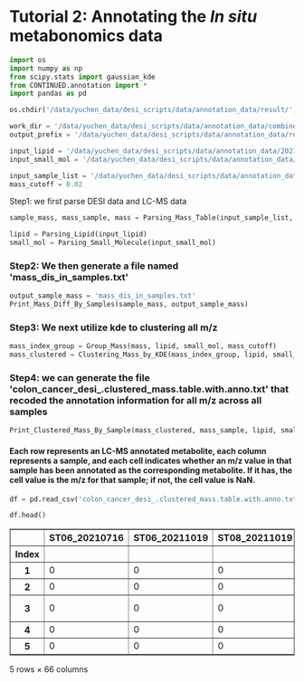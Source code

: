 # Tutorial 2: Annotating the *In situ* metabonomics data

```python
import os
import numpy as np
from scipy.stats import gaussian_kde
from CONTINUED.annotation import *
import pandas as pd

os.chdir('/data/yuchen_data/desi_scripts/data/annotation_data/result/')

work_dir = '/data/yuchen_data/desi_scripts/data/annotation_data/combined'
output_prefix = '/data/yuchen_data/desi_scripts/data/annotation_data/result/colon_cancer_desi_'

input_lipid = '/data/yuchen_data/desi_scripts/data/annotation_data/20210930.Lipid.8_samples.uniq.txt'
input_small_mol = '/data/yuchen_data/desi_scripts/data/annotation_data/20220107.combined.small_molecule.neg.uniq.txt'

input_sample_list = '/data/yuchen_data/desi_scripts/data/annotation_data/sample.list.selected.txt'
mass_cutoff = 0.02

```
Step1: we first parse DESI data and LC-MS data


```python
sample_mass, mass_sample, mass = Parsing_Mass_Table(input_sample_list, work_dir)
```


```python
lipid = Parsing_Lipid(input_lipid)
small_mol = Parsing_Small_Molecule(input_small_mol)
```

### Step2: We then generate a file named 'mass_dis_in_samples.txt'


```python
output_sample_mass = 'mass_dis_in_samples.txt'
Print_Mass_Diff_By_Samples(sample_mass, output_sample_mass)
```


### Step3: We next utilize kde to clustering all m/z

```python
mass_index_group = Group_Mass(mass, lipid, small_mol, mass_cutoff)
mass_clustered = Clustering_Mass_by_KDE(mass_index_group, lipid, small_mol, mass_cutoff)
```

### Step4: we can generate the file 'colon_cancer_desi_.clustered_mass.table.with.anno.txt' that recoded the annotation information for all m/z across all samples

```python
Print_Clustered_Mass_By_Sample(mass_clustered, mass_sample, lipid, small_mol, output_prefix)
```

#### Each row represents an LC-MS annotated metabolite, each column represents a sample, and each cell indicates whether an m/z value in that sample has been annotated as the corresponding metabolite. If it has, the cell value is the m/z for that sample; if not, the cell value is NaN.


```python
df = pd.read_csv('colon_cancer_desi_.clustered_mass.table.with.anno.txt', index_col=0, sep='\t')
```

```python
df.head()
```

<div>
<style scoped>
    .dataframe tbody tr th:only-of-type {
        vertical-align: middle;
    }

    .dataframe tbody tr th {
        vertical-align: top;
    }

    .dataframe thead th {
        text-align: right;
    }
</style>
<table border="1" class="dataframe">
  <thead>
    <tr style="text-align: right;">
      <th></th>
      <th>ST06_20210716</th>
      <th>ST06_20211019</th>
      <th>ST08_20211019</th>
      <th>ST103_20210718</th>
      <th>ST109_20210330</th>
      <th>ST114_20210730</th>
      <th>ST118_20211222</th>
      <th>ST121_20210806</th>
      <th>ST124_20211223</th>
      <th>ST129_20201210</th>
      <th>...</th>
      <th>ST73_20210728_mass</th>
      <th>ST73_20210729_mass</th>
      <th>ST84_20211223_mass</th>
      <th>ST87_20210331_mass</th>
      <th>ST88_20210331_mass</th>
      <th>ST91_20210406_mass</th>
      <th>ST98_20210715_mass</th>
      <th>ST98_20210804_mass</th>
      <th>anno_lipid</th>
      <th>anno_small_mol</th>
    </tr>
    <tr>
      <th>Index</th>
      <th></th>
      <th></th>
      <th></th>
      <th></th>
      <th></th>
      <th></th>
      <th></th>
      <th></th>
      <th></th>
      <th></th>
      <th></th>
      <th></th>
      <th></th>
      <th></th>
      <th></th>
      <th></th>
      <th></th>
      <th></th>
      <th></th>
      <th></th>
      <th></th>
    </tr>
  </thead>
  <tbody>
    <tr>
      <th>1</th>
      <td>0</td>
      <td>0</td>
      <td>0</td>
      <td>0</td>
      <td>0</td>
      <td>0</td>
      <td>0</td>
      <td>0</td>
      <td>0</td>
      <td>0</td>
      <td>...</td>
      <td>NaN</td>
      <td>NaN</td>
      <td>NaN</td>
      <td>NaN</td>
      <td>NaN</td>
      <td>NaN</td>
      <td>NaN</td>
      <td>NaN</td>
      <td>NaN</td>
      <td>71.0133;C3 H4 O2;H;Acrylic acid</td>
    </tr>
    <tr>
      <th>2</th>
      <td>0</td>
      <td>0</td>
      <td>0</td>
      <td>0</td>
      <td>0</td>
      <td>0</td>
      <td>0</td>
      <td>0</td>
      <td>0</td>
      <td>0</td>
      <td>...</td>
      <td>NaN</td>
      <td>NaN</td>
      <td>NaN</td>
      <td>NaN</td>
      <td>NaN</td>
      <td>NaN</td>
      <td>NaN</td>
      <td>NaN</td>
      <td>NaN</td>
      <td>74.02421;C2 H5 N O2;H;Glycine</td>
    </tr>
    <tr>
      <th>3</th>
      <td>0</td>
      <td>0</td>
      <td>0</td>
      <td>0</td>
      <td>0</td>
      <td>0</td>
      <td>0</td>
      <td>0</td>
      <td>0</td>
      <td>1</td>
      <td>...</td>
      <td>NaN</td>
      <td>NaN</td>
      <td>NaN</td>
      <td>NaN</td>
      <td>NaN</td>
      <td>NaN</td>
      <td>NaN</td>
      <td>NaN</td>
      <td>NaN</td>
      <td>78.91830999999999;H Br;H;Hydrogen bromide</td>
    </tr>
    <tr>
      <th>4</th>
      <td>0</td>
      <td>0</td>
      <td>0</td>
      <td>0</td>
      <td>0</td>
      <td>0</td>
      <td>0</td>
      <td>0</td>
      <td>0</td>
      <td>0</td>
      <td>...</td>
      <td>NaN</td>
      <td>NaN</td>
      <td>NaN</td>
      <td>NaN</td>
      <td>NaN</td>
      <td>NaN</td>
      <td>NaN</td>
      <td>NaN</td>
      <td>NaN</td>
      <td>79.95662999999999;None;H;None</td>
    </tr>
    <tr>
      <th>5</th>
      <td>0</td>
      <td>0</td>
      <td>0</td>
      <td>0</td>
      <td>0</td>
      <td>0</td>
      <td>0</td>
      <td>0</td>
      <td>0</td>
      <td>0</td>
      <td>...</td>
      <td>NaN</td>
      <td>NaN</td>
      <td>NaN</td>
      <td>NaN</td>
      <td>NaN</td>
      <td>NaN</td>
      <td>NaN</td>
      <td>NaN</td>
      <td>NaN</td>
      <td>NaN</td>
    </tr>
  </tbody>
</table>
<p>5 rows × 66 columns</p>
</div>




```python

```
